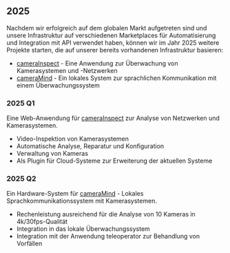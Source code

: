 ## 2025

Nachdem wir erfolgreich auf dem globalen Markt aufgetreten sind und unsere Infrastruktur auf verschiedenen Marketplaces für Automatisierung und Integration mit API verwendet haben, können wir im Jahr 2025 weitere Projekte starten, die auf unserer bereits vorhandenen Infrastruktur basieren:
+ [cameraInspect](http://www.videoinspect.com) - Eine Anwendung zur Überwachung von Kamerasystemen und -Netzwerken
+ [cameraMind](http://www.cameramind.com) - Ein lokales System zur sprachlichen Kommunikation mit einem Überwachungssystem


### 2025 Q1

Eine Web-Anwendung für [cameraInspect](http://www.videoinspect.com) zur Analyse von Netzwerken und Kamerasystemen.

- Video-Inspektion von Kamerasystemen
- Automatische Analyse, Reparatur und Konfiguration
- Verwaltung von Kameras
- Als Plugin für Cloud-Systeme zur Erweiterung der aktuellen Systeme

### 2025 Q2

Ein Hardware-System für [cameraMind](http://www.cameramind.com) - Lokales Sprachkommunikationssystem mit Kamerasystemen.

- Rechenleistung ausreichend für die Analyse von 10 Kameras in 4k/30fps-Qualität
- Integration in das lokale Überwachungssystem
- Integration mit der Anwendung teleoperator zur Behandlung von Vorfällen  
